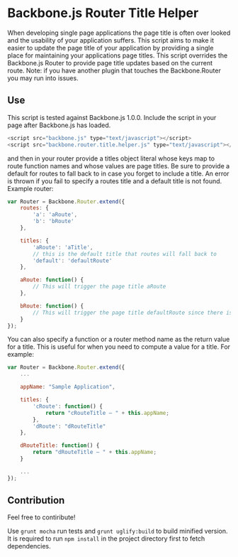 Backbone.js Router Title Helper
==============================

When developing single page applications the page title is often over looked and the usability of your application suffers. This script aims to make it easier to update the page title of your application by providing a single place for maintaining your applications page titles. This script overrides the Backbone.js Router to provide page title updates based on the current route. Note: if you have another plugin that touches the Backbone.Router you may run into issues.

## Use
This script is tested against Backbone.js 1.0.0. Include the script in your page after Backbone.js has loaded.

```javascript
<script src="backbone.js" type="text/javascript"></script>
<script src="backbone.router.title.helper.js" type="text/javascript"></script>
```
 and then in your router provide a titles object literal whose keys map to route function names and whose values are page titles. Be sure to provide a default for routes to fall back to in case you forget to include a title. An error is thrown if you fail to specify a routes title and a default title is not found. Example router:

```javascript
var Router = Backbone.Router.extend({
    routes: {
        'a': 'aRoute',
        'b': 'bRoute'
    },

    titles: {
        'aRoute': 'aTitle',
        // this is the default title that routes will fall back to
        'default': 'defaultRoute'
    },

    aRoute: function() {
        // This will trigger the page title aRoute
    },

    bRoute: function() {   
        // This will trigger the page title defaultRoute since there is no bRoute specified
    }
});
```

You can also specify a function or a router method name as the return value for a title. This is useful for when you need to compute a value for a title. For example:

```javascript
var Router = Backbone.Router.extend({
    ...

    appName: "Sample Application",

    titles: {
        'cRoute': function() {
            return "cRouteTitle — " + this.appName;
        },
        'dRoute': "dRouteTitle"
    },

    dRouteTitle: function() {
        return "dRouteTitle — " + this.appName;
    }

    ...
});
```

## Contribution

Feel free to contiribute!

Use `grunt mocha` run tests and `grunt uglify:build` to build minified version.
It is required to run `npm install` in the project directory first to fetch dependencies.